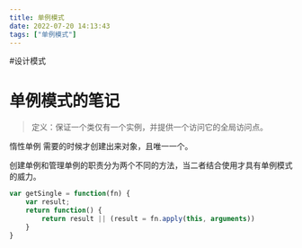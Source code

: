 ```yaml
---
title: 单例模式
date: 2022-07-20 14:13:43
tags: ["单例模式"]
---
```

#设计模式

# 单例模式的笔记


> 定义：保证一个类仅有一个实例，并提供一个访问它的全局访问点。


惰性单例
需要的时候才创建出来对象，且唯一一个。

创建单例和管理单例的职责分为两个不同的方法，当二者结合使用才具有单例模式的威力。

```js
var getSingle = function(fn) {
	var result;
	return function() {
		return result || (result = fn.apply(this, arguments))
	}
}
```

